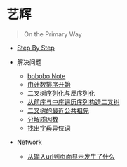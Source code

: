 # 艺辉

> On the Primary Way

* [Step By Step](/)

* 解决问题

    * [bobobo Note](https://github.com/istarwyh/TestCode/blob/master/docs/solve-problem/bobobo_Note.md)
    * [由计数排序开始](https://github.com/istarwyh/TestCode/blob/master/docs/solve-problem/由计数排序开始.md)
    * [二叉树序列化与反序列化](https://github.com/istarwyh/TestCode/blob/master/docs/solve-problem/二叉树序列化与反序列化.md)
    * [从前序与中序遍历序列构造二叉树](https://github.com/istarwyh/TestCode/blob/master/docs/solve-problem/从前序与中序遍历序列构造二叉树.md)
    * [二叉树的最近公共祖先](https://github.com/istarwyh/TestCode/blob/master/docs/solve-problem/二叉树的最近公共祖先.md)
    * [分解质因数](https://github.com/istarwyh/TestCode/blob/master/docs/solve-problem/分解质因数.md)
    * [找出字母异位词](https://github.com/istarwyh/TestCode/blob/master/docs/solve-problem/找出字母异位词.md)
* Network
    * [从输入url到页面显示发生了什么](https://github.com/istarwyh/TestCode/blob/master/docs/network/从输入url到页面显示发生了什么)
